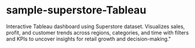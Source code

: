 # sample-superstore-Tableau
Interactive Tableau dashboard using Superstore dataset. Visualizes sales, profit, and customer trends across regions, categories, and time with filters and KPIs to uncover insights for retail growth and decision-making."

